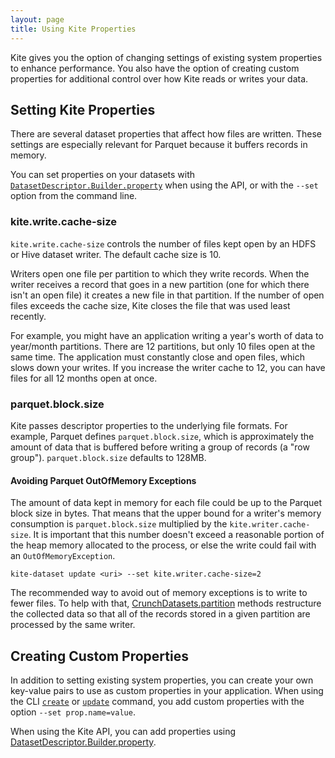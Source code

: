```yaml
---
layout: page
title: Using Kite Properties
---
```


Kite gives you the option of changing settings of existing system properties to enhance performance. You also have the option of creating custom properties for additional control over how Kite reads or writes your data.

## Setting Kite Properties

There are several dataset properties that affect how files are written. These settings are especially relevant for Parquet because it buffers records in memory. 

You can set properties on your datasets with [`DatasetDescriptor.Builder.property`][dataset-descriptor-builder] when using the API, or with the `--set` option from the command line.

### kite.write.cache-size

`kite.write.cache-size` controls the number of files kept open by an HDFS or Hive dataset writer. The default cache size is 10.

Writers open one file per partition to which they write records. When the writer receives a record that goes in a new partition (one for which there isn't an open file) it creates a new file in that partition. If the number of open files exceeds the cache size, Kite closes the file that was used least recently.

For example, you might have an application writing a year's worth of data to year/month partitions. There are 12 partitions, but only 10 files open at the same time. The application must constantly close and open files, which slows down your writes. If you increase the writer cache to 12, you can have files for all 12 months open at once.

### parquet.block.size

Kite passes descriptor properties to the underlying file formats. For example, Parquet defines `parquet.block.size`, which is approximately the amount of data that is buffered before writing a group of records (a "row group"). `parquet.block.size` defaults to 128MB.

#### Avoiding Parquet OutOfMemory Exceptions

The amount of data kept in memory for each file could be up to the Parquet block size in bytes. That means that the upper bound for a writer's memory consumption is `parquet.block.size` multiplied by the `kite.writer.cache-size`. It is important that this number doesn't exceed a reasonable portion of the heap memory allocated to the process, or else the write could fail with an `OutOfMemoryException`. 

```
kite-dataset update <uri> --set kite.writer.cache-size=2
```

The recommended way to avoid out of memory exceptions is to write to fewer files. To help with that, [CrunchDatasets.partition][cd-partition] methods restructure the collected data so that all of the records stored in a given partition are processed by the same writer.

[cd-partition]:{{site.baseurl}}/apidocs/org/kitesdk/data/crunch/CrunchDatasets.html#partition(org.apache.crunch.PCollection,%20org.kitesdk.data.Dataset)

## Creating Custom Properties

In addition to setting existing system properties, you can create your own key-value pairs to use as custom properties in your application. When using the  CLI [`create`][cli-reference-create] or [`update`][cli-reference-update] command, you add custom properties with the option `--set prop.name=value`.

When using the Kite API, you can add properties using [DatasetDescriptor.Builder.property][dataset-descriptor-builder].

[cli-reference-create]:{{site.baseurl}}/cli-reference.html#create
[cli-reference-update]:{{site.baseurl}}/cli-reference.html#update
[dataset-descriptor-builder]:{{site.baseurl}}/apidocs/org/kitesdk/data/DatasetDescriptor.Builder.html#property(java.lang.String,%20java.lang.String)